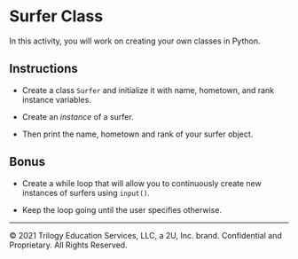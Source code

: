 # Surfer Class

In this activity, you will work on creating your own classes in Python.

## Instructions

* Create a class `Surfer` and initialize it with name, hometown, and rank instance variables.

* Create an _instance_ of a surfer. 

* Then print the name, hometown and rank of your surfer object.

## Bonus

* Create a while loop that will allow you to continuously create new instances of surfers using `input()`.

* Keep the loop going until the user specifies otherwise.

--- 

© 2021 Trilogy Education Services, LLC, a 2U, Inc. brand. Confidential and Proprietary. All Rights Reserved.
